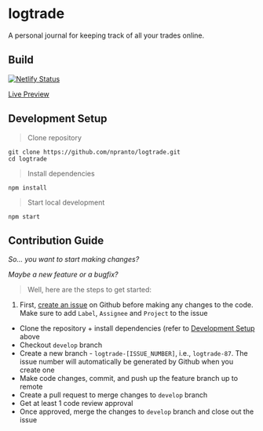 # logtrade

A personal journal for keeping track of all your trades online.

## Build

[![Netlify Status](https://api.netlify.com/api/v1/badges/ad69d584-e8d2-4e70-968e-43c619cdbe06/deploy-status)](https://app.netlify.com/sites/logtrade/deploys)

[Live Preview](https://logtrade.netlify.app/)

## Development Setup

> Clone repository

```
git clone https://github.com/npranto/logtrade.git
cd logtrade
```

> Install dependencies

```
npm install
```

> Start local development

```
npm start
```

## Contribution Guide

_So... you want to start making changes?_

_Maybe a new feature or a bugfix?_

> Well, here are the steps to get started:

1. First, [create an issue](https://github.com/npranto/logtrade/issues/new) on Github before making any changes to the code. Make sure to add `Label`, `Assignee` and `Project` to the issue

- Clone the repository + install dependencies (refer to [Development Setup](#development-setup) above
- Checkout `develop` branch
- Create a new branch - `logtrade-[ISSUE_NUMBER]`, i.e., `logtrade-87`. The issue number will automatically be generated by Github when you create one
- Make code changes, commit, and push up the feature branch up to remote
- Create a pull request to merge changes to `develop` branch
- Get at least 1 code review approval
- Once approved, merge the changes to `develop` branch and close out the issue

